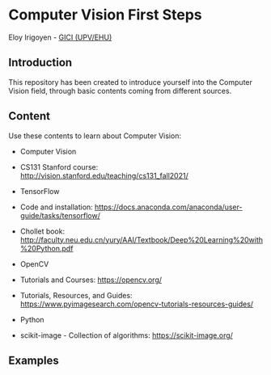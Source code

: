 # Computer Vision First Steps
Eloy Irigoyen - [GICI (UPV/EHU)](https://www.ehu.eus/es/web/gici)

## Introduction
This repository has been created to introduce yourself into the Computer Vision field, through basic contents coming from different sources.

## Content
Use these contents to learn about Computer Vision:
- Computer Vision
 - CS131 Stanford course: http://vision.stanford.edu/teaching/cs131_fall2021/

- TensorFlow
 - Code and installation: https://docs.anaconda.com/anaconda/user-guide/tasks/tensorflow/
 - Chollet book: http://faculty.neu.edu.cn/yury/AAI/Textbook/Deep%20Learning%20with%20Python.pdf

- OpenCV 
 - Tutorials and Courses: https://opencv.org/ 
 - Tutorials, Resources, and Guides: https://www.pyimagesearch.com/opencv-tutorials-resources-guides/

- Python
 - scikit-image - Collection of algorithms: https://scikit-image.org/

## Examples
